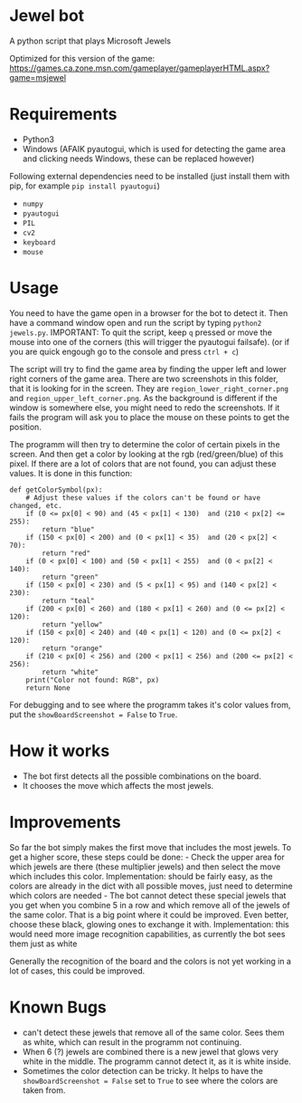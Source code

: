 # Jewel bot
A python script that plays Microsoft Jewels

Optimized for this version of the game: https://games.ca.zone.msn.com/gameplayer/gameplayerHTML.aspx?game=msjewel 


# Requirements
- Python3
- Windows (AFAIK pyautogui, which is used for detecting the game area and clicking needs Windows, these can be replaced however)

Following external dependencies need to be installed (just install them with pip, for example `pip install pyautogui`)
- `numpy`
- `pyautogui`
- `PIL`
- `cv2`
- `keyboard`
- `mouse`

# Usage
You need to have the game open in a browser for the bot to detect it. Then have a command window open and run the script by typing `python2 jewels.py`. 
IMPORTANT: To quit the script, keep `q` pressed or move the mouse into one of the corners (this will trigger the pyautogui failsafe). (or if you are quick engough go to the console and press `ctrl + c`)

The script will try to find the game area by finding the upper left and lower right corners of the game area. There are two screenshots in this folder, that it is looking for in the screen. They are `region_lower_right_corner.png` and `region_upper_left_corner.png`. As the background is different if the window is somewhere else, you might need to redo the screenshots. If it fails the program will ask you to place the mouse on these points to get the position. 

The programm will then try to determine the color of certain pixels in the screen. And then get a color by looking at the rgb (red/green/blue) of this pixel. If there are a lot of colors that are not found, you can adjust these values. It is done in this function:
```
def getColorSymbol(px):
    # Adjust these values if the colors can't be found or have changed, etc. 
    if (0 <= px[0] < 90) and (45 < px[1] < 130)  and (210 < px[2] <= 255):
        return "blue"
    if (150 < px[0] < 200) and (0 < px[1] < 35)  and (20 < px[2] < 70):
        return "red"
    if (0 < px[0] < 100) and (50 < px[1] < 255)  and (0 < px[2] < 140):
        return "green"
    if (150 < px[0] < 230) and (5 < px[1] < 95) and (140 < px[2] < 230):
        return "teal"
    if (200 < px[0] < 260) and (180 < px[1] < 260) and (0 <= px[2] < 120):
        return "yellow"
    if (150 < px[0] < 240) and (40 < px[1] < 120) and (0 <= px[2] < 120):
        return "orange"
    if (210 < px[0] < 256) and (200 < px[1] < 256) and (200 <= px[2] < 256):
        return "white"
    print("Color not found: RGB", px)
    return None
```
For debugging and to see where the programm takes it's color values from, put the `showBoardScreenshot = False` to `True`.

# How it works
- The bot first detects all the possible combinations on the board.
- It chooses the move which affects the most jewels.

# Improvements
So far the bot simply makes the first move that includes the most jewels. 
To get a higher score, these steps could be done: 
    - Check the upper area for which jewels are there (these multiplier jewels) and then select the move which includes this color. 
    Implementation: should be fairly easy, as the colors are already in the dict with all possible moves, just need to determine which colors are needed
    - The bot cannot detect these special jewels that you get when you combine 5 in a row and which remove all of the jewels of the same color. That is a big point where it could be improved. Even better, choose these black, glowing ones to exchange it with. 
    Implementation: this would need more image recognition capabilities, as currently the bot sees them just as white

Generally the recognition of the board and the colors is not yet working in a lot of cases, this could be improved.

# Known Bugs
- can't detect these jewels that remove all of the same color. Sees them as white, which can result in the programm not continuing. 
- When 6 (?) jewels are combined there is a new jewel that glows very white in the middle. The programm cannot detect it, as it is white inside.
- Sometimes the color detection can be tricky. It helps to have the `showBoardScreenshot = False` set to `True` to see where the colors are taken from. 

# 